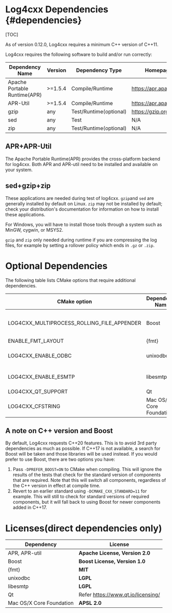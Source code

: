 Log4cxx Dependencies {#dependencies}
===
<!--
 Note: License header cannot be first, as doxygen does not generate
 cleanly if it before the '==='
-->
<!--
 Licensed to the Apache Software Foundation (ASF) under one or more
 contributor license agreements.  See the NOTICE file distributed with
 this work for additional information regarding copyright ownership.
 The ASF licenses this file to You under the Apache License, Version 2.0
 (the "License"); you may not use this file except in compliance with
 the License.  You may obtain a copy of the License at

	http://www.apache.org/licenses/LICENSE-2.0

 Unless required by applicable law or agreed to in writing, software
 distributed under the License is distributed on an "AS IS" BASIS,
 WITHOUT WARRANTIES OR CONDITIONS OF ANY KIND, either express or implied.
 See the License for the specific language governing permissions and
 limitations under the License.
-->
[TOC]

As of version 0.12.0, Log4cxx requires a minimum C++ version of C++11.

Log4cxx requires the following software to build and/or run correctly:

|Dependency Name|Version|Dependency Type|Homepage|
|---------------|-------|---------------|--------|
|Apache Portable Runtime(APR)|>=1.5.4|Compile/Runtime|https://apr.apache.org
|APR-Util       |>=1.5.4|Compile/Runtime|https://apr.apache.org
|gzip           |any    |Test/Runtime(optional)|https://gzip.org
|sed            |any    |Test|N/A
|zip            |any    |Test/Runtime(optional)|N/A

## APR+APR-Util

The Apache Portable Runtime(APR) provides the cross-platform backend for log4cxx.
Both APR and APR-util need to be installed and available on your system.

## sed+gzip+zip

These applications are needed during test of log4cxx.  `gzip`and `sed` are generally installed
by default on Linux.  `zip` may not be installed by default; check your distribution's
documentation for information on how to install these applications.

For Windows, you will have to install those tools through a system such as
MinGW, cygwin, or MSYS2.

`gzip` and `zip` only needed during runtime if you are compressing the log
files, for example by setting a rollover policy which ends in `.gz` or `.zip`.

# Optional Dependencies

The following table lists CMake options that require additional dependencies.

|CMake option   |Dependency Name|Version| Dependency Type | Homepage|
|---------------|---------------| :---: |---------------|--------|
|LOG4CXX_MULTIPROCESS_ROLLING_FILE_APPENDER |Boost | any   | Compile/runtime. Not required if your compiler supports C++17 | https://boost.org |
|ENABLE_FMT_LAYOUT | {fmt}    | 9+     | Compile/runtime | https://github.com/fmtlib/fmt |
|LOG4CXX_ENABLE_ODBC | unixodbc    | any     | Compile/runtime (not on Windows) | https://www.unixodbc.org/ |
|LOG4CXX_ENABLE_ESMTP | libesmtp    | any     | Compile/runtime (not on Windows) | https://github.com/libesmtp/libESMTP |
|LOG4CXX_QT_SUPPORT |Qt    | 5     | Compile/runtime | https://www.qt.io/download |
|LOG4CXX_CFSTRING | Mac OS/X Core Foundation | any | Compile/runtime | https://developer.apple.com/documentation/corefoundation |

## A note on C++ version and Boost

By default, Log4cxx requests C++20 features.  This is to
avoid 3rd party dependencies as much as possible.  If C++17 is not
available, a search for Boost will be taken and those libraries will be used
instead.  If you would prefer to use Boost, there are two options you have:

1. Pass `-DPREFER_BOOST=ON` to CMake when compiling.  This will ignore the
 results of the tests that check for the standard version of components that
 are required.  Note that this will switch all components, regardless of the
 C++ version in effect at compile time.
2. Revert to an earlier standard using `-DCMAKE_CXX_STANDARD=11` for example.
 This will still to check for standard versions of required components, but
 it will fall back to using Boost for newer components added in C++17.

# Licenses(direct dependencies only)

| Dependency | License |
|------------|---------|
| APR, APR-util | **Apache License, Version 2.0** |
| Boost | **Boost License, Version 1.0** |
| {fmt} | **MIT** |
| unixodbc | **LGPL** |
| libesmtp | **LGPL** |
| Qt | Refer https://www.qt.io/licensing/ |
| Mac OS/X Core Foundation | **APSL 2.0** |